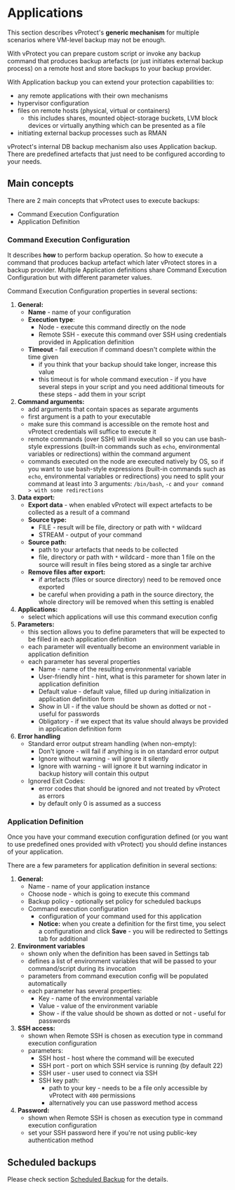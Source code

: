 # Applications

This section describes vProtect's **generic mechanism** for multiple scenarios where VM-level backup may not be enough.

With vProtect you can prepare custom script or invoke any backup command that produces backup artefacts \(or just initiates external backup process\) on a remote host and store backups to your backup provider.

With Application backup you can extend your protection capabilities to:

* any remote  applications with  their own mechanisms
* hypervisor configuration
* files on remote hosts \(physical, virtual or containers\)
  * this includes shares, mounted object-storage buckets, LVM block devices or virtually anything which can be presented as a file
* initiating external backup processes such as RMAN

vProtect's internal DB backup mechanism also uses Application backup. There are predefined artefacts that just need to be configured according to your needs.

## Main concepts

There are 2 main concepts that vProtect uses to execute backups:

* Command Execution Configuration
* Application Definition

### Command Execution Configuration

It describes **how** to perform backup operation. So how to execute a command that produces backup artefact which later vProtect stores in a backup provider. Multiple Application definitions share Command Execution Configuration but with different parameter values.

Command Execution Configuration properties in several sections:

1. **General:**
   * **Name** - name of your configuration
   * **Execution type**:
     * Node - execute this command directly on the node
     * Remote SSH - execute this command over SSH using credentials provided in Application definition
   * **Timeout** - fail execution if command doesn't complete within the time given
     * if you think that your  backup should take longer, increase this value
     * this timeout is for whole command execution - if you have several steps in your script and you need additional timeouts for these steps - add them in your script
2. **Command arguments:**
   * add arguments that contain spaces as separate arguments
   * first argument is a path to your executable
   * make sure this command is accessible on the remote host and vProtect credentials will suffice to execute it
   * remote commands \(over SSH\) will invoke shell so you can use bash-style expressions \(built-in commands such as `echo`, environmental variables or redirections\) within the command argument
   * commands executed on the node are executed natively by OS, so if you want to use bash-style expressions \(built-in commands such as `echo`, environmental variables or redirections\) you need to split your command at least into 3 arguments: `/bin/bash`, `-c` and `your command > with some redirections`
3. **Data export:**
   * **Export data** - when enabled vProtect will expect artefacts to be collected as a result of a command
   * **Source type:**
     * FILE - result will be file, directory or path with `*` wildcard
     * STREAM - output of your command
   * **Source path:**
     * path to your artefacts that needs to be collected
     * file, directory or path with `*` wildcard - more than 1 file on the source will result in files being stored as a single tar archive
   * **Remove files after export:**
     * if artefacts \(files or source directory\) need to be removed once exported
     * be careful when providing a path in the source directory, the whole directory will be removed when this setting is enabled
4. **Applications:**
   * select which applications will use this command execution config
5. **Parameters:**
   * this section allows you to define parameters that will be expected to be filled in each application definition
   * each parameter will eventually become an environment variable in application definition
   * each parameter has several properties
     * Name - name of the resulting environmental variable
     * User-friendly hint - hint, what is this parameter for shown later in application definition
     * Default value - default value, filled up during initialization in application definition form
     * Show in UI - if the value should be shown as dotted or not - useful for passwords
     * Obligatory - if we expect that its value should always be provided in application definition form
6. **Error handling**
   * Standard error output stream handling \(when non-empty\):
     * Don't ignore - will fail if anything is in on standard error output
     * Ignore without warning - will ignore it silently
     * Ignore with warning - will ignore it but warning indicator in backup history will contain this output
   * Ignored Exit Codes:
     * error codes that should be ignored and not treated by vProtect as errors
     * by default only 0 is assumed as a success

### Application Definition

Once you have your command execution configuration defined \(or you want to use predefined ones provided with vProtect\) you should define instances of your application.

There are a few parameters for application definition in several sections:

1. **General:**
   * Name - name of your application instance
   * Choose node - which is going to execute this command 
   * Backup policy - optionally set policy for scheduled backups
   * Command execution configuration
     * configuration of your command used for this application
     * **Notice:** when you create a definition for the first time, you select a configuration and click **Save** - you will be redirected to Settings tab for additional 
2. **Environment variables**
   * shown only when the definition has been saved in Settings tab
   * defines a list of environment variables that will be passed to your command/script during its invocation
   * parameters from command execution config will be populated automatically
   * each parameter has several properties:
     * Key - name of the environmental variable
     * Value - value of the environment variable
     * Show - if the value should be shown as dotted or not - useful for passwords
3. **SSH access:**
   * shown when Remote SSH is chosen as execution type in command execution configuration
   * parameters:
     * SSH host - host where the command will be executed
     * SSH port - port on which SSH service is running \(by default 22\)
     * SSH user - user used to connect via SSH
     * SSH key path:
       * path to your key - needs to be a file only accessible by vProtect with `400` permissions
       * alternatively you can use password method access
4. **Password:**
   * shown when Remote SSH is chosen as execution type in command execution configuration
   * set your SSH password here if you're not using public-key authentication method

## Scheduled backups

Please check section [Scheduled Backup](../../../administration/virtual-environments/backup-slas/schedules.md) for the details.

